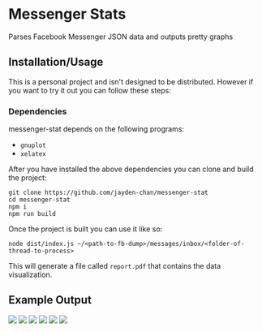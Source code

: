 # Messenger Stats
Parses Facebook Messenger JSON data and outputs pretty graphs

## Installation/Usage
This is a personal project and isn't designed to be distributed. However if you want to
try it out you can follow these steps:

### Dependencies
messenger-stat depends on the following programs:
* `gnuplot`
* `xelatex`

After you have installed the above dependencies you can clone and build the project:

```
git clone https://github.com/jayden-chan/messenger-stat
cd messenger-stat
npm i
npm run build
```

Once the project is built you can use it like so:
```
node dist/index.js ~/<path-to-fb-dump>/messages/inbox/<folder-of-thread-to-process>
```

This will generate a file called `report.pdf` that contains the data visualization.

## Example Output
![](https://i.imgur.com/KZAljNS.png)
![](https://i.imgur.com/EYTXkIu.png)
![](https://i.imgur.com/7tlW1ro.png)
![](https://i.imgur.com/BGKS8wS.png)
![](https://i.imgur.com/F2JGWAd.png)
![](https://i.imgur.com/Ea7YTc7.png)
